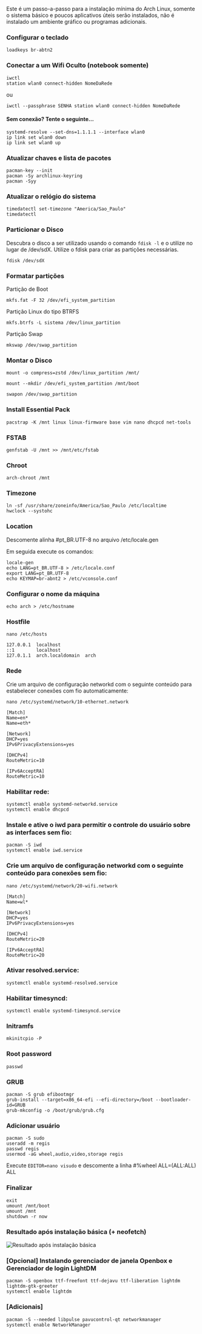 Este é um passo-a-passo para a instalação mínima do Arch Linux, somente o sistema básico e poucos aplicativos úteis serão instalados, não é instalado um ambiente gráfico ou programas adicionais.

### Configurar o teclado
```
loadkeys br-abtn2
```

### Conectar a um Wifi Oculto (notebook somente)
```
iwctl
station wlan0 connect-hidden NomeDaRede
```
ou
```
iwctl --passphrase SENHA station wlan0 connect-hidden NomeDaRede
```

#### Sem conexão? Tente o seguinte...
```
systemd-resolve --set-dns=1.1.1.1 --interface wlan0
ip link set wlan0 down
ip link set wlan0 up
```

### Atualizar chaves e lista de pacotes
```
pacman-key --init
pacman -Sy archlinux-keyring
pacman -Syy
```

### Atualizar o relógio do sistema
```
timedatectl set-timezone "America/Sao_Paulo"
timedatectl
```

### Particionar o Disco

Descubra o disco a ser utilizado usando o comando ```fdisk -l``` e o utilize no lugar de /dev/sdX.
Utilize o fdisk para criar as partições necessárias.

```
fdisk /dev/sdX
```

### Formatar partições

Partição de Boot 
```
mkfs.fat -F 32 /dev/efi_system_partition
```

Partição Linux do tipo BTRFS
```
mkfs.btrfs -L sistema /dev/linux_partition
```

Partição Swap
```
mkswap /dev/swap_partition
```

### Montar o Disco

```
mount -o compress=zstd /dev/linux_partition /mnt/

mount --mkdir /dev/efi_system_partition /mnt/boot

swapon /dev/swap_partition
```

### Install Essential Pack

```
pacstrap -K /mnt linux linux-firmware base vim nano dhcpcd net-tools
```

### FSTAB

```
genfstab -U /mnt >> /mnt/etc/fstab
```

### Chroot
```
arch-chroot /mnt
```

### Timezone

```
ln -sf /usr/share/zoneinfo/America/Sao_Paulo /etc/localtime
hwclock --systohc
```

### Location

Descomente alinha #pt_BR.UTF-8 no arquivo /etc/locale.gen

Em seguida execute os comandos:
```
locale-gen
echo LANG=pt_BR.UTF-8 > /etc/locale.conf
export LANG=pt_BR.UTF-8
echo KEYMAP=br-abnt2 > /etc/vconsole.conf
```

### Configurar o nome da máquina
```
echo arch > /etc/hostname
```

### Hostfile
```
nano /etc/hosts
```
```
127.0.0.1  localhost
::1        localhost
127.0.1.1  arch.localdomain  arch
```
### Rede
Crie um arquivo de configuração networkd com o seguinte conteúdo para estabelecer conexões com fio automaticamente:

```
nano /etc/systemd/network/10-ethernet.network
```
```
[Match]
Name=en*
Name=eth*

[Network]
DHCP=yes
IPv6PrivacyExtensions=yes

[DHCPv4]
RouteMetric=10

[IPv6AcceptRA]
RouteMetric=10
```

### Habilitar rede:

```
systemctl enable systemd-networkd.service
systemctl enable dhcpcd
```

### Instale e ative o iwd para permitir o controle do usuário sobre as interfaces sem fio:

```
pacman -S iwd
systemctl enable iwd.service
```

### Crie um arquivo de configuração networkd com o seguinte conteúdo para conexões sem fio:

```
nano /etc/systemd/network/20-wifi.network
```
```
[Match]
Name=wl*

[Network]
DHCP=yes
IPv6PrivacyExtensions=yes

[DHCPv4]
RouteMetric=20

[IPv6AcceptRA]
RouteMetric=20
```

### Ativar resolved.service:

```
systemctl enable systemd-resolved.service
```

### Habilitar timesyncd:

```
systemctl enable systemd-timesyncd.service
```

### Initramfs
```
mkinitcpio -P
```

### Root password
```
passwd
```

### GRUB
```
pacman -S grub efibootmgr
grub-install --target=x86_64-efi --efi-directory=/boot --bootloader-id=GRUB
grub-mkconfig -o /boot/grub/grub.cfg
```

### Adicionar usuário
```
pacman -S sudo
useradd -m regis
passwd regis
usermod -aG wheel,audio,video,storage regis
```
Execute ```EDITOR=nano visudo``` e descomente a linha #%wheel ALL=(ALL:ALL) ALL

### Finalizar
```
exit
umount /mnt/boot
umount /mnt
shutdown -r now
```

### Resultado após instalação básica (+ neofetch)

![Resultado após instalação básica](https://github.com/regis-amaral/S.O.S./blob/efb7128ced461300c447f19c2ed651771496e4d9/readme/Screenshot_ArchLinuxBasic_2023-06-03_17%3A21%3A11.png)


### [Opcional] Instalando gerenciador de janela Openbox e Gerenciador de login LightDM
```
pacman -S openbox ttf-freefont ttf-dejavu ttf-liberation lightdm lightdm-gtk-greeter
systemctl enable lightdm
```

### [Adicionais]

```
pacman -S --needed libpulse pavucontrol-qt networkmanager
systemctl enable NetworkManager
```


